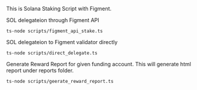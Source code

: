 This is Solana Staking Script with Figment.

SOL delegateion through Figment API
```
ts-node scripts/figment_api_stake.ts
```

SOL delegateion to Figment validator directly
```
ts-node scripts/direct_delegate.ts
```

Generate Reward Report for given funding account.
This will generate html report under reports folder.
```
ts-node scripts/geerate_reward_report.ts
```

